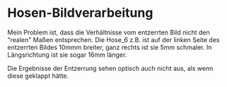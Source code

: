 # Hosen-Bildverarbeitung

Mein Problem ist, dass die Verhältnisse vom entzerrten Bild nicht den "realen" Maßen entsprechen.
Die Hose_6 z.B. ist auf der linken Seite des entzerrten Bildes 10mmm breiter, ganz rechts ist sie 5mm schmaler.
In Längsrichtung ist sie sogar 16mm länger.

Die Ergebnisse der Entzerrung sehen optisch auch nicht aus, als wenn diese geklappt hätte.

